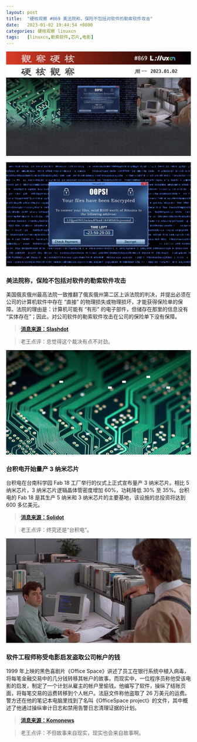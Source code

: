 ```yaml
---
layout: post
title:	"硬核观察 #869 美法院称，保险不包括对软件的勒索软件攻击"
date:	2023-01-02 19:44:54 +0800 
categories:	硬核观察 linuxcn 
tags:	[linuxcn,勒索软件,芯片,电影]
---
```



![](/Asserts/Images/album/202301/02/194355mikrilcaps01lqq1.jpg)


![](/Asserts/Images/album/202301/02/194404wz113px361xdtkp7.jpg)


### 美法院称，保险不包括对软件的勒索软件攻击


美国俄亥俄州最高法院一致推翻了俄亥俄州第二区上诉法院的判决，并提出必须在公司的计算机软件中存在 “直接” 的物理损失或物理损坏，才能获得保险单的保障。法院的理由是：计算机可能有 “有形” 的电子部件，但储存在那里的信息没有 “实体存在”；因此，对公司软件的勒索软件攻击在公司的保险单下没有保障。



> 
> **[消息来源：Slashdot](https://yro.slashdot.org/story/22/12/30/1125206/insurance-policy-does-not-cover-ransomware-attack-on-software-ohio-supreme-court-says)**
> 
> 
> 



> 
> 老王点评：总觉得这个裁决有点不对劲。
> 
> 
> 


![](/Asserts/Images/album/202301/02/194414mg7w7kq5izl2iz2q.jpg)


### 台积电开始量产 3 纳米芯片


台积电在台南科学园 Fab 18 工厂举行的仪式上正式宣布量产 3 纳米芯片。相比 5 纳米芯片，3 纳米芯片逻辑晶体管密度增加 60%，功耗降低 30% 至 35%。台积电的 Fab 18 是其生产 5 纳米和 3 纳米芯片的主要基地，该设施的总投资将达到 600 多亿美元。



> 
> **[消息来源：Solidot](https://www.solidot.org/story?sid=73775)**
> 
> 
> 



> 
> 老王点评：终究还是“台积电”。
> 
> 
> 


![](/Asserts/Images/album/202301/02/194427jq4ezo53u5e85nqk.jpg)


### 软件工程师称受电影启发盗取公司帐户的钱


1999 年上映的黑色喜剧片《Office Space》讲述了员工在银行系统中植入病毒，将每笔金融交易中的几分钱转移其帐户的故事。而现实中，一位程序员称他受该电影的启发，制定了一个计划从雇主的帐户里偷钱。他编写了软件，操纵了结账页面，将每笔交易的运费转移到个人帐户。法庭文件称他盗取了 26 万美元的运费。警方还在他的笔记本电脑里找到了名叫《OfficeSpace project》的文件，其中概述了他通过操纵审计日志和禁用告警日志清理证据的计划。



> 
> **[消息来源：Komonews](https://komonews.com/news/local/seattle-tech-worker-charged-for-theft-inspired-by-the-movie-office-space)**
> 
> 
> 



> 
> 老王点评：不但故事来自现实，现实也会来自故事啊。
> 
> 
>

